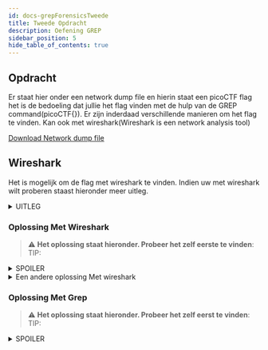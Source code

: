 ```yaml
---
id: docs-grepForensicsTweede
title: Tweede Opdracht
description: Oefening GREP
sidebar_position: 5
hide_table_of_contents: true
---
```


## Opdracht

Er staat hier onder een network dump file en hierin staat een picoCTF flag het is de bedoeling dat jullie het flag vinden met de hulp van de GREP command(picoCTF{}).
Er zijn inderdaad verschillende manieren om het flag te vinden. Kan ook met wireshark(Wireshark is een network analysis tool)

[Download Network dump file](./assets/Network-dump.pcapng)


## Wireshark

Het is mogelijk om de flag met wireshark te vinden. Indien uw met wireshark wilt proberen staast hieronder meer uitleg.
<details>
  <summary>UITLEG</summary>
  <p>Gisteren avond surfte een klant naar een russiche site.Waardoor zijn PC geinfecteerd is met een virus. Het ip idres van het site is 10.10.10.10(source IP). </p>
</details>

### Oplossing Met Wireshark
> :warning: **Het oplossing staat hieronder. Probeer het zelf eerste te vinden**: 
TIP: 
<details>
    <summary>SPOILER</summary>
    <p>Het is ook mogelijk om virus te krijgen via een ping request :))</p>
    <details>
    <summary>More Tips</summary>
    <p>Zet een filter die uw alleen icmp request toont en controleer de packet bytes van elke request die van 10.10.10.10 komt:))</p>
</details>
</details>


<details>
    <summary>Een andere oplossing Met wireshark</summary>
    <p>Klik op Edit > FInd Pakket > Kies voor String en Packet bytes laat Case Sensotive unchecked. In search string zet "picoCTF" en Klik op find </p>
</details>


### Oplossing Met Grep
> :warning: **Het oplossing staat hieronder. Probeer het zelf eerst te vinden**: 
TIP: 
<details>
  <summary>SPOILER</summary>
  <p>strings Network-dump.pcapng | grep "picoCTF"</p>
</details>


